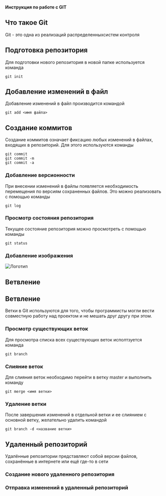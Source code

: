 **Инструкция по работе с GIT**

## Что такое Git
Git - это одна из реализаций распределенныхсистем контроля
## Подготовка репозитория
Для подготовки нового репозитория в новой папке используется команда 

    git init

## Добавление изменений в файл

Добавление изменений в файл производится командой

    git add <имя файла>

## Создание коммитов

Создание коммитов означает фиксацию любых изменений в файлах, входящих в репозиторий. Для этого используются команды

    git commit
    git commit -m
    git commit -a

### Добавление версионности

При внесении изменений в файлы появляется необходимость перемещения по версиям сохраненных файлов. Это можно реализовать с помощью команды

    git log

### Просмотр состояния репозитория

Текущее состояние репозитория можно просмотреть с помощью команды
    
    git status

### Добавление изображения

![Логотип](1_l9IZ_LeUCP_vwxjDKI2Xgw.jpeg)

## Ветвление

## Ветвление

Ветки в Git используются для того, чтобы программисты могли вести совместную работу над проектом и не мешать друг другу при этом.

### Просмотр существующих веток

Для просмотра списка всех существующих веток исполтзуется команда 

    git branch

### Слияние веток

Для слияния веток необходимо перейти в ветку master и выполнить команду

    git merge <имя ветки>

### Удаление ветки

После завершения изменений в отдельной ветки и ее слиянием с основной ветку, желательно удалить командой

    git branch -d <название ветки>

## Удаленный репозиторий

Удалённые репозитории представляют собой версии файлов, сохранённые в интернете или ещё где-то в сети

### Создание нового удаленного репозитория

### Отправка изменений в удаленный репозиторий
